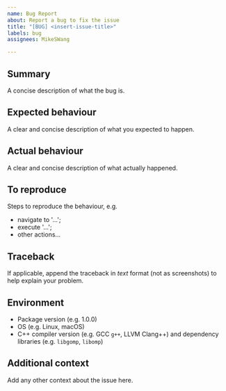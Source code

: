 ```yaml
---
name: Bug Report
about: Report a bug to fix the issue
title: "[BUG] <insert-issue-title>"
labels: bug
assignees: MikeSWang

---
```


## Summary

A concise description of what the bug is.


## Expected behaviour

A clear and concise description of what you expected to happen.


## Actual behaviour

A clear and concise description of what actually happened.


## To reproduce

Steps to reproduce the behaviour, e.g.
- navigate to '...';
- execute '...';
- other actions...


## Traceback

If applicable, append the traceback in _text_ format (not as screenshots)
to help explain your problem.


## Environment

- Package version (e.g. 1.0.0)
- OS (e.g. Linux, macOS)
- C++ compiler version (e.g. GCC ``g++``, LLVM Clang++) and dependency
  libraries (e.g. ``libgomp``, ``libomp``)


## Additional context

Add any other context about the issue here.
